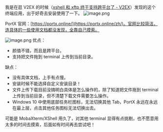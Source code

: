 我是在逛 V2EX 的时候（[xshell 和 xftp 终于支持跨平台了 - V2EX](https://www.v2ex.com/t/837538)）发现的这个终端应用，出于好奇去安装使用了一下。
![image.png](https://shub-1251708715.cos.ap-guangzhou.myqcloud.com/elog-cookbook-img/FvSDVHBQg1aLY_eKvYk-r1iqZU6t.png)

PortX 官网：[https://portx.online/](https://portx.online/zh/)。官网比较简洁，连具体的一些使用文档都没发现，全靠自己摸索。

![image.png](https://shub-1251708715.cos.ap-guangzhou.myqcloud.com/elog-cookbook-img/Fj97lR5WQ4uQ892FujRDaCkmHpu4.png)
优点：

- 颜值不错，而且是跨平台。
- 支持把文件拖到 terminal 上传到当前目录。

缺点：

- 没有具体文档，上手有点慢。
- 安装时候不能选择自定义安装目录！
- 文件上传下载目前没搞明白具体是怎么操作的，除了知道把文件拖到 terminal 上传到当前目录，但不清楚下载文件需要怎么操作。
- Windows 10 中使用底部任务栏图标，无法切换其他 Tab，PortX 永远在永远在最上层，点击其他任务图标无法切换出去。

可能是 MobaXterm/XShell 用久了，对其他 terminal 显得有点挑剔，也不愿意用太多的时间去摸索，后面如有时间再去尝试吧！
